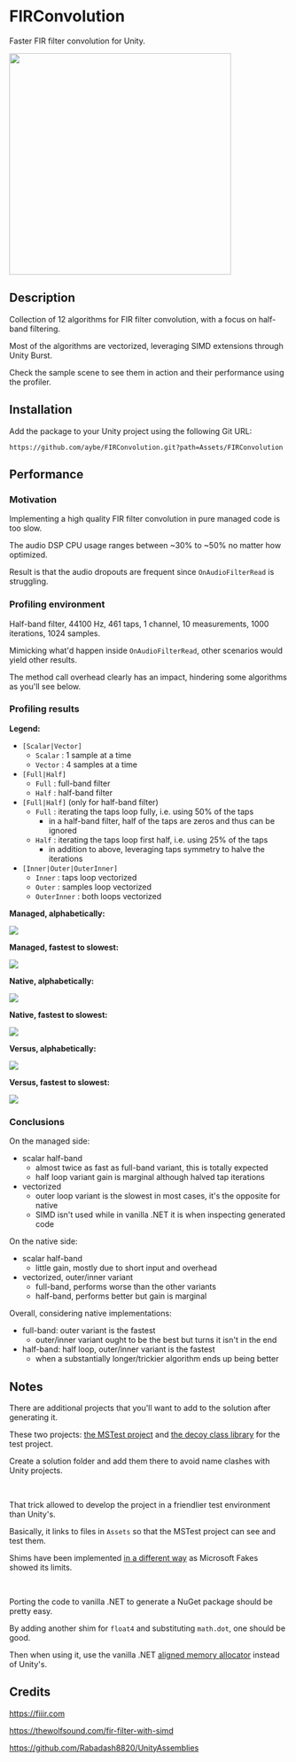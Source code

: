 # FIRConvolution

Faster FIR filter convolution for Unity.

<img src="Wiki/header.png" width="400"/>

## Description

Collection of 12 algorithms for FIR filter convolution, with a focus on half-band filtering.

Most of the algorithms are vectorized, leveraging SIMD extensions through Unity Burst.

Check the sample scene to see them in action and their performance using the profiler.

## Installation

Add the package to your Unity project using the following Git URL: 

`https://github.com/aybe/FIRConvolution.git?path=Assets/FIRConvolution`

## Performance

### Motivation

Implementing a high quality FIR filter convolution in pure managed code is too slow.

The audio DSP CPU usage ranges between ~30% to ~50% no matter how optimized.

Result is that the audio dropouts are frequent since `OnAudioFilterRead` is struggling.

### Profiling environment

Half-band filter, 44100 Hz, 461 taps, 1 channel, 10 measurements, 1000 iterations, 1024 samples.

Mimicking what'd happen inside `OnAudioFilterRead`, other scenarios would yield other results.

The method call overhead clearly has an impact, hindering some algorithms as you'll see below.

### Profiling results

**Legend:**

- `[Scalar|Vector]`
  - `Scalar` : 1 sample at a time
  - `Vector` : 4 samples at a time
- `[Full|Half]`
  - `Full` : full-band filter
  - `Half` : half-band filter
- `[Full|Half]` (only for half-band filter)
  - `Full` : iterating the taps loop fully, i.e. using 50% of the taps
    - in a half-band filter, half of the taps are zeros and thus can be ignored
  - `Half` : iterating the taps loop first half, i.e. using 25% of the taps
    - in addition to above, leveraging taps symmetry to halve the iterations
- `[Inner|Outer|OuterInner]`
  - `Inner` : taps loop vectorized
  - `Outer` : samples loop vectorized
  - `OuterInner` : both loops vectorized

**Managed, alphabetically:**

<img src="Wiki\managed-abc.png"/>

**Managed, fastest to slowest:**

<img src="Wiki\managed-spd.png"/>

**Native, alphabetically:**

<img src="Wiki\native-abc.png"/>

**Native, fastest to slowest:**

<img src="Wiki\native-spd.png"/>

**Versus, alphabetically:**

<img src="Wiki\vs-abc.png"/>

**Versus, fastest to slowest:**

<img src="Wiki\vs-spd.png"/>

### Conclusions

On the managed side:
- scalar half-band
  - almost twice as fast as full-band variant, this is totally expected
  - half loop variant gain is marginal although halved tap iterations 
- vectorized
  - outer loop variant is the slowest in most cases, it's the opposite for native
  - SIMD isn't used while in vanilla .NET it is when inspecting generated code

On the native side:
- scalar half-band
  - little gain, mostly due to short input and overhead
- vectorized, outer/inner variant
  - full-band, performs worse than the other variants
  - half-band, performs better but gain is marginal

Overall, considering native implementations:
- full-band: outer variant is the fastest
  - outer/inner variant ought to be the best but turns it isn't in the end
- half-band: half loop, outer/inner variant is the fastest
  - when a substantially longer/trickier algorithm ends up being better

## Notes

There are additional projects that you'll want to add to the solution after generating it.

These two projects: [the MSTest project](Projects/FIRConvolution/FIRConvolution.csproj) and [the decoy class library](Projects/FIRConvolution.Tests/FIRConvolution.Tests.csproj) for the test project.

Create a solution folder and add them there to avoid name clashes with Unity projects.

<br>

That trick allowed to develop the project in a friendlier test environment than Unity's.

Basically, it links to files in `Assets` so that the MSTest project can see and test them.

Shims have been implemented [in a different way](Projects/FIRConvolution/Fakes) as Microsoft Fakes showed its limits.

<br>

Porting the code to vanilla .NET to generate a NuGet package should be pretty easy.

By adding another shim for `float4` and substituting `math.dot`, one should be good.

Then when using it, use the vanilla .NET [aligned memory allocator](Assets/FIRConvolution/Runtime/MemoryAllocatorNet.cs) instead of Unity's.

## Credits

https://fiiir.com

https://thewolfsound.com/fir-filter-with-simd

https://github.com/Rabadash8820/UnityAssemblies

